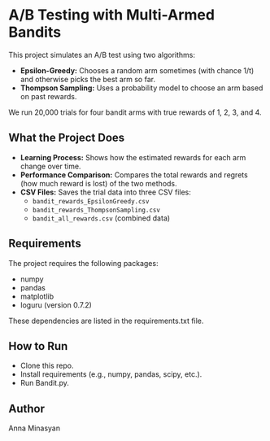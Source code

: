 # A/B Testing with Multi-Armed Bandits

This project simulates an A/B test using two algorithms:

- **Epsilon-Greedy:** Chooses a random arm sometimes (with chance 1/t) and otherwise picks the best arm so far.
- **Thompson Sampling:** Uses a probability model to choose an arm based on past rewards.

We run 20,000 trials for four bandit arms with true rewards of 1, 2, 3, and 4.

## What the Project Does

- **Learning Process:** Shows how the estimated rewards for each arm change over time.
- **Performance Comparison:** Compares the total rewards and regrets (how much reward is lost) of the two methods.
- **CSV Files:** Saves the trial data into three CSV files:
  - `bandit_rewards_EpsilonGreedy.csv`
  - `bandit_rewards_ThompsonSampling.csv`
  - `bandit_all_rewards.csv` (combined data)

## Requirements

The project requires the following packages:
- numpy
- pandas
- matplotlib
- loguru (version 0.7.2)

These dependencies are listed in the requirements.txt file.


## How to Run

- Clone this repo.
- Install requirements (e.g., numpy, pandas, scipy, etc.).
- Run Bandit.py.


## Author

Anna Minasyan
